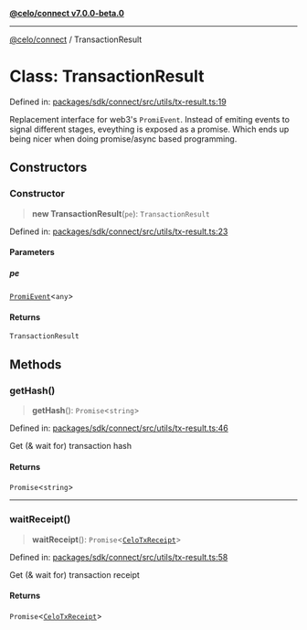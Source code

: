 [**@celo/connect v7.0.0-beta.0**](../README.md)

***

[@celo/connect](../globals.md) / TransactionResult

# Class: TransactionResult

Defined in: [packages/sdk/connect/src/utils/tx-result.ts:19](https://github.com/celo-org/developer-tooling/blob/master/packages/sdk/connect/src/utils/tx-result.ts#L19)

Replacement interface for web3's `PromiEvent`. Instead of emiting events
to signal different stages, eveything is exposed as a promise. Which ends
up being nicer when doing promise/async based programming.

## Constructors

### Constructor

> **new TransactionResult**(`pe`): `TransactionResult`

Defined in: [packages/sdk/connect/src/utils/tx-result.ts:23](https://github.com/celo-org/developer-tooling/blob/master/packages/sdk/connect/src/utils/tx-result.ts#L23)

#### Parameters

##### pe

[`PromiEvent`](../interfaces/PromiEvent.md)\<`any`\>

#### Returns

`TransactionResult`

## Methods

### getHash()

> **getHash**(): `Promise`\<`string`\>

Defined in: [packages/sdk/connect/src/utils/tx-result.ts:46](https://github.com/celo-org/developer-tooling/blob/master/packages/sdk/connect/src/utils/tx-result.ts#L46)

Get (& wait for) transaction hash

#### Returns

`Promise`\<`string`\>

***

### waitReceipt()

> **waitReceipt**(): `Promise`\<[`CeloTxReceipt`](../type-aliases/CeloTxReceipt.md)\>

Defined in: [packages/sdk/connect/src/utils/tx-result.ts:58](https://github.com/celo-org/developer-tooling/blob/master/packages/sdk/connect/src/utils/tx-result.ts#L58)

Get (& wait for) transaction receipt

#### Returns

`Promise`\<[`CeloTxReceipt`](../type-aliases/CeloTxReceipt.md)\>
